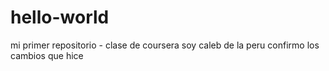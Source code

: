 # hello-world
mi primer repositorio - clase de coursera
soy caleb de la peru
confirmo los cambios que hice

